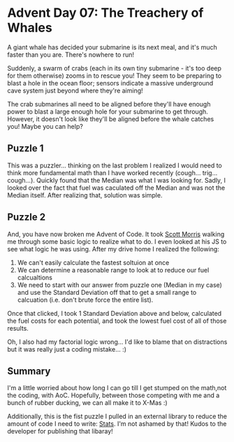 # Advent Day 07: The Treachery of Whales
A giant whale has decided your submarine is its next meal, and it's much faster than you are. There's nowhere to run!

Suddenly, a swarm of crabs (each in its own tiny submarine - it's too deep for them otherwise) zooms in to rescue you! They seem to be preparing to blast a hole in the ocean floor; sensors indicate a massive underground cave system just beyond where they're aiming!

The crab submarines all need to be aligned before they'll have enough power to blast a large enough hole for your submarine to get through. However, it doesn't look like they'll be aligned before the whale catches you! Maybe you can help?

## Puzzle 1
This was a puzzler... thinking on the last problem I realized I would need to think more fundamental math than I have worked recently (cough... trig... cough...). Quickly found that the Median was what I was looking for. Sadly, I looked over the fact that fuel was caculated off the Median and was not the Median itself. After realizing that, solution was simple. 

## Puzzle 2
And, you have now broken me Advent of Code. It took [Scott Morris](https://github.com/scott-morris) walking me through some basic logic to realize what to do. I even looked at his JS to see what logic he was using. After my drive home I realized the following: 

1. We can't easily calculate the fastest soltuion at once
2. We can determine a reasonable range to look at to reduce our fuel calcualtions
3. We need to start with our answer from puzzle one (Median in my case) and use the Standard Deviation off that to get a small range to calcuation (i.e. don't brute force the entire list). 

Once that clicked, I took 1 Standard Deviation above and below, calculated the fuel costs for each potential, and took the lowest fuel cost of all of those results. 

Oh, I also had my factorial logic wrong... I'd like to blame that on distractions but it was really just a coding mistake... :) 

## Summary
I'm a little worried about how long I can go till I get stumped on the math,not the coding, with AoC. Hopefully, between those competing with me and a bunch of rubber ducking, we can all make it to X-Mas :) 

Additionally, this is the fist puzzle I pulled in an external library to reduce the amount of code I need to write: [Stats](https://pkg.go.dev/github.com/montanaflynn/stats). I'm not ashamed by that! Kudos to the developer for publishing that libaray! 